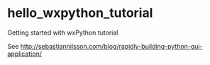 # hello_wxpython_tutorial
Getting started with wxPython tutorial

See http://sebastiannilsson.com/blog/rapidly-building-python-gui-application/
